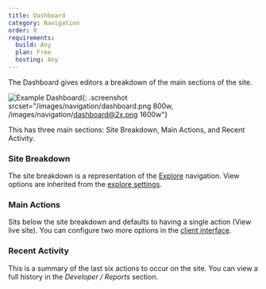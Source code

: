 ```yaml
---
title: Dashboard
category: Navigation
order: 0
requirements:
  build: Any
  plan: Free
  hosting: Any
---
```


The Dashboard gives editors a breakdown of the main sections of the site.

![Example Dashboard](/images/navigation/dashboard.png){: .screenshot srcset="/images/navigation/dashboard.png 800w, /images/navigation/dashboard@2x.png 1600w"}

This has three main sections: Site Breakdown, Main Actions, and Recent Activity.

### Site Breakdown

The site breakdown is a representation of the [Explore](/editing/navigation/explore/) navigation. View options are inherited from the [explore settings](/editing/navigation/explore/).

### Main Actions

Sits below the site breakdown and defaults to having a single action (View live site). You can configure two more options in the&nbsp;[client interface](/sharing/client-sharing/client-sharing/#interface).

### Recent Activity

This is a summary of the last six actions to occur on the site. You can view a full history in the *Developer / Reports* section.